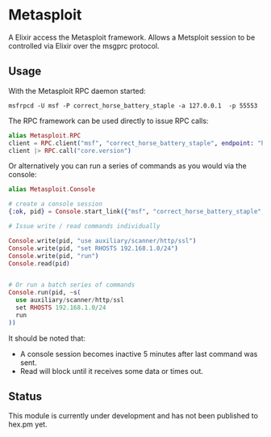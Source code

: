 # Metasploit

A Elixir access the Metasploit framework. Allows a Metsploit session to
be controlled via Elixir over the msgprc protocol.

## Usage

With the Metasploit RPC daemon started:

`msfrpcd -U msf -P correct_horse_battery_staple -a 127.0.0.1  -p 55553`

The RPC framework can be used directly to issue RPC calls:

```elixir
alias Metasploit.RPC
client = RPC.client("msf", "correct_horse_battery_staple", endpoint: "https://127.0.0.1:55553")
client |> RPC.call("core.version")
```


Or alternatively you can run a series of commands as you would via the
console:

```elixir
alias Metasploit.Console

# create a console session
{:ok, pid} = Console.start_link({"msf", "correct_horse_battery_staple", endpoint: "https://127.0.0.1:55553"})

# Issue write / read commands individually

Console.write(pid, "use auxiliary/scanner/http/ssl")
Console.write(pid, "set RHOSTS 192.168.1.0/24")
Console.write(pid, "run")
Console.read(pid)


# Or run a batch series of commands
Console.run(pid, ~s(
  use auxiliary/scanner/http/ssl
  set RHOSTS 192.168.1.0/24
  run
))

```

It should be noted that:
  - A console session becomes inactive 5 minutes after last command was sent.
  - Read will block until it receives some data or times out.


## Status

This module is currently under development and has not been published to hex.pm
yet.

